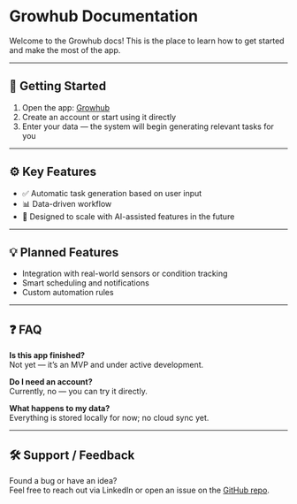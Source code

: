 # Growhub Documentation

Welcome to the Growhub docs! This is the place to learn how to get started and make the most of the app.

---

## 🚀 Getting Started

1. Open the app: [Growhub](https://vdeijk.github.io/growhub/)
2. Create an account or start using it directly
3. Enter your data — the system will begin generating relevant tasks for you

---

## ⚙️ Key Features

- ✅ Automatic task generation based on user input
- 📊 Data-driven workflow
- 🔄 Designed to scale with AI-assisted features in the future

---

## 💡 Planned Features

- Integration with real-world sensors or condition tracking
- Smart scheduling and notifications
- Custom automation rules

---

## ❓ FAQ

**Is this app finished?**  
Not yet — it’s an MVP and under active development.

**Do I need an account?**  
Currently, no — you can try it directly.

**What happens to my data?**  
Everything is stored locally for now; no cloud sync yet.

---

## 🛠 Support / Feedback

Found a bug or have an idea?  
Feel free to reach out via LinkedIn or open an issue on the [GitHub repo](https://github.com/vdeijk/growhub).

